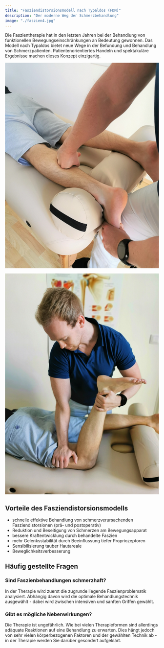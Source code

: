 ```yaml
---
title: "Fasziendistorsionsmodell nach Typaldos (FDM)"
description: "Der moderne Weg der Schmerzbehandlung"
image: "./faszien4.jpg"
---
```


Die Faszientherapie hat in den letzten Jahren bei der Behandlung von funktionellen Bewegungseinschränkungen an Bedeutung gewonnen. Das Modell nach Typaldos bietet neue Wege in der Befundung und Behandlung von Schmerzpatienten. Patientenorientiertes Handeln und spektakuläre Ergebnisse machen dieses Konzept einzigartig.

![therapie](./faszien1.jpg "Faszienbehandlung der Wade")

![therapie](./faszien2.jpg "Behandlung intermuskulärer Septen")

## Vorteile des Fasziendistorsionsmodells

* schnelle effektive Behandlung von schmerzverursachenden Fasziendistorsionen (prä- und postoperativ)
* Reduktion und Beseitigung von Schmerzen am Bewegungsapparat
* bessere Kraftentwicklung durch behandelte Faszien
* mehr Gelenksstabilität durch Beeinflussung tiefer Propriozeptoren
* Sensibilisierung tauber Hautareale
* Beweglichkeitsverbesserung

## Häufig gestellte Fragen

### Sind Faszienbehandlungen schmerzhaft?

In der Therapie wird zuerst die zugrunde liegende Faszienproblematik analysiert. Abhängig davon wird die optimale Behandlungstechnik ausgewählt - dabei wird zwischen intensiven und sanften Griffen gewählt.

### Gibt es mögliche Nebenwirkungen?

Die Therapie ist ungefährlich. Wie bei vielen Therapieformen sind allerdings adäquate Reaktionen auf eine Behandlung zu erwarten. Dies hängt jedoch von sehr vielen körperbezogenen Faktoren und der gewählten Technik ab - in der Therapie werden Sie darüber gesondert aufgeklärt.
